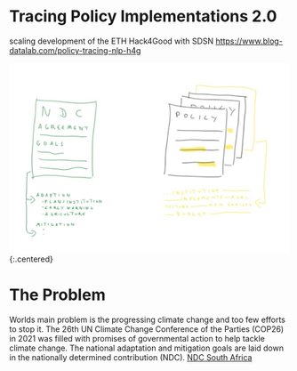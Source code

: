 # Tracing Policy Implementations 2.0
scaling development of the ETH Hack4Good with SDSN
https://www.blog-datalab.com/policy-tracing-nlp-h4g

![public spaces](https://github.com/gizdatalab/policy_tracing/blob/main/ndc_policy.png?raw=true){:.centered}

# The Problem
Worlds main problem is the progressing climate change and too few efforts to stop it. The 26th UN Climate Change Conference of the Parties (COP26) in 2021 was filled with promises of governmental action to help tackle climate change. The national adaptation and mitigation goals are laid down in the nationally determined contribution
(NDC). [NDC South Africa](https://www.dffe.gov.za/sites/default/files/docs/southafricasINDCupdated2021sept.pdf)

